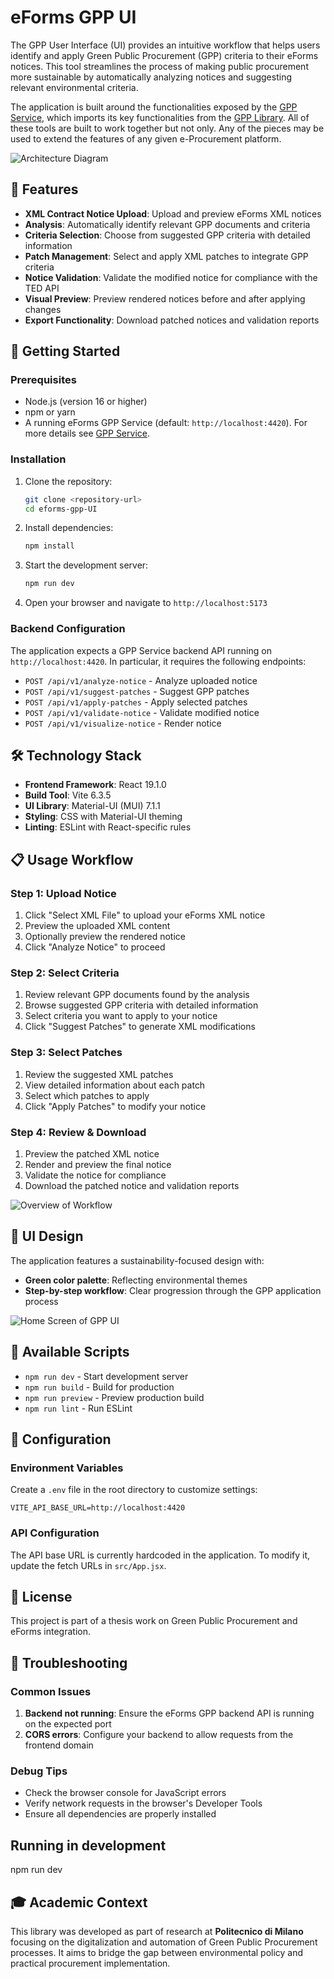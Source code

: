 # eForms GPP UI

The GPP User Interface (UI) provides an intuitive workflow that helps users identify and apply Green Public Procurement (GPP) criteria to their eForms notices. This tool streamlines the process of making public procurement more sustainable by automatically analyzing notices and suggesting relevant environmental criteria.

The application is built around the functionalities exposed by the [GPP Service](https://github.com/uritrejo/eforms-gpp-service), which imports its key functionalities from the [GPP Library](https://github.com/uritrejo/eforms-gpp-library).
All of these tools are built to work together but not only. Any of the pieces may be used to extend the features of any given e-Procurement platform.

![Architecture Diagram](docs/images/system-arch-diagram.png)

## 🌱 Features

-   **XML Contract Notice Upload**: Upload and preview eForms XML notices
-   **Analysis**: Automatically identify relevant GPP documents and criteria
-   **Criteria Selection**: Choose from suggested GPP criteria with detailed information
-   **Patch Management**: Select and apply XML patches to integrate GPP criteria
-   **Notice Validation**: Validate the modified notice for compliance with the TED API
-   **Visual Preview**: Preview rendered notices before and after applying changes
-   **Export Functionality**: Download patched notices and validation reports

## 🚀 Getting Started

### Prerequisites

-   Node.js (version 16 or higher)
-   npm or yarn
-   A running eForms GPP Service (default: `http://localhost:4420`). For more details see [GPP Service](https://github.com/uritrejo/eforms-gpp-service).

### Installation

1. Clone the repository:

    ```bash
    git clone <repository-url>
    cd eforms-gpp-UI
    ```

2. Install dependencies:

    ```bash
    npm install
    ```

3. Start the development server:

    ```bash
    npm run dev
    ```

4. Open your browser and navigate to `http://localhost:5173`

### Backend Configuration

The application expects a GPP Service backend API running on `http://localhost:4420`. In particular, it requires the following endpoints:

-   `POST /api/v1/analyze-notice` - Analyze uploaded notice
-   `POST /api/v1/suggest-patches` - Suggest GPP patches
-   `POST /api/v1/apply-patches` - Apply selected patches
-   `POST /api/v1/validate-notice` - Validate modified notice
-   `POST /api/v1/visualize-notice` - Render notice

## 🛠️ Technology Stack

-   **Frontend Framework**: React 19.1.0
-   **Build Tool**: Vite 6.3.5
-   **UI Library**: Material-UI (MUI) 7.1.1
-   **Styling**: CSS with Material-UI theming
-   **Linting**: ESLint with React-specific rules

## 📋 Usage Workflow

### Step 1: Upload Notice

1. Click "Select XML File" to upload your eForms XML notice
2. Preview the uploaded XML content
3. Optionally preview the rendered notice
4. Click "Analyze Notice" to proceed

### Step 2: Select Criteria

1. Review relevant GPP documents found by the analysis
2. Browse suggested GPP criteria with detailed information
3. Select criteria you want to apply to your notice
4. Click "Suggest Patches" to generate XML modifications

### Step 3: Select Patches

1. Review the suggested XML patches
2. View detailed information about each patch
3. Select which patches to apply
4. Click "Apply Patches" to modify your notice

### Step 4: Review & Download

1. Preview the patched XML notice
2. Render and preview the final notice
3. Validate the notice for compliance
4. Download the patched notice and validation reports

![Overview of Workflow](docs/images/steps-diagram.png)

## 🎨 UI Design

The application features a sustainability-focused design with:

-   **Green color palette**: Reflecting environmental themes
-   **Step-by-step workflow**: Clear progression through the GPP application process

![Home Screen of GPP UI](docs/images/home-screen.png)

## 🧪 Available Scripts

-   `npm run dev` - Start development server
-   `npm run build` - Build for production
-   `npm run preview` - Preview production build
-   `npm run lint` - Run ESLint

## 🔧 Configuration

### Environment Variables

Create a `.env` file in the root directory to customize settings:

```env
VITE_API_BASE_URL=http://localhost:4420
```

### API Configuration

The API base URL is currently hardcoded in the application. To modify it, update the fetch URLs in `src/App.jsx`.

## 📝 License

This project is part of a thesis work on Green Public Procurement and eForms integration.

## 🐛 Troubleshooting

### Common Issues

1. **Backend not running**: Ensure the eForms GPP backend API is running on the expected port
2. **CORS errors**: Configure your backend to allow requests from the frontend domain

### Debug Tips

-   Check the browser console for JavaScript errors
-   Verify network requests in the browser's Developer Tools
-   Ensure all dependencies are properly installed

## Running in development

npm run dev

## 🎓 Academic Context

This library was developed as part of research at **Politecnico di Milano** focusing on the digitalization and automation of Green Public Procurement processes. It aims to bridge the gap between environmental policy and practical procurement implementation.

